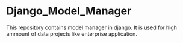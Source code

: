 # Django_Model_Manager

This repository contains model manager in django. It is used for high ammount of data projects like enterprise application.
